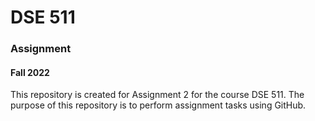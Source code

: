 # DSE 511

### Assignment

#### Fall 2022

This repository is created for Assignment 2 for the course DSE 511. The purpose of this repository is to perform assignment tasks using GitHub.